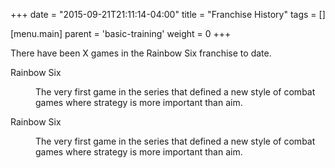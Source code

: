 +++
date = "2015-09-21T21:11:14-04:00"
title = "Franchise History"
tags = []

[menu.main]
  parent = 'basic-training'
  weight = 0
+++

There have been X games in the Rainbow Six franchise to date.

<dl>Rainbow Six</dl>
<dd>The very first game in the series that defined a new style of combat games where strategy is more important than aim.</dd>

<dl>Rainbow Six</dl>
<dd>The very first game in the series that defined a new style of combat games where strategy is more important than aim.</dd>
